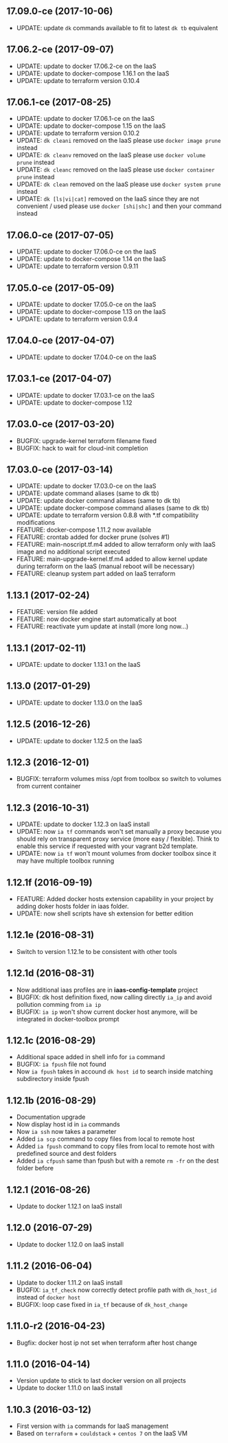 
## 17.09.0-ce (2017-10-06)
- UPDATE: update `dk` commands available to fit to latest `dk tb` equivalent

## 17.06.2-ce (2017-09-07)
- UPDATE: update to docker 17.06.2-ce on the IaaS
- UPDATE: update to docker-compose 1.16.1 on the IaaS
- UPDATE: update to terraform version 0.10.4

## 17.06.1-ce (2017-08-25)
- UPDATE: update to docker 17.06.1-ce on the IaaS
- UPDATE: update to docker-compose 1.15 on the IaaS
- UPDATE: update to terraform version 0.10.2
- UPDATE: `dk cleani` removed on the IaaS please use `docker image prune` instead
- UPDATE: `dk cleanv` removed on the IaaS please use `docker volume prune` instead
- UPDATE: `dk cleanc` removed on the IaaS please use `docker container prune` instead
- UPDATE: `dk clean` removed on the IaaS please use `docker system prune` instead
- UPDATE: `dk [ls|vi|cat]` removed on the IaaS since they are not convenient / used please use `docker [shi|shc]` and then your command instead

## 17.06.0-ce (2017-07-05)
- UPDATE: update to docker 17.06.0-ce on the IaaS
- UPDATE: update to docker-compose 1.14 on the IaaS
- UPDATE: update to terraform version 0.9.11

## 17.05.0-ce (2017-05-09)
- UPDATE: update to docker 17.05.0-ce on the IaaS
- UPDATE: update to docker-compose 1.13 on the IaaS
- UPDATE: update to terraform version 0.9.4

## 17.04.0-ce (2017-04-07)
- UPDATE: update to docker 17.04.0-ce on the IaaS

## 17.03.1-ce (2017-04-07)
- UPDATE: update to docker 17.03.1-ce on the IaaS
- UPDATE: update to docker-compose 1.12

## 17.03.0-ce (2017-03-20)
- BUGFIX: upgrade-kernel terraform filename fixed
- BUGFIX: hack to wait for cloud-init completion

## 17.03.0-ce (2017-03-14)
- UPDATE: update to docker 17.03.0-ce on the IaaS
- UPDATE: update command aliases (same to dk tb)
- UPDATE: update docker command aliases (same to dk tb)
- UPDATE: update docker-compose command aliases (same to dk tb)
- UPDATE: update to terraform version 0.8.8 with *.tf compatibility modifications
- FEATURE: docker-compose 1.11.2 now available
- FEATURE: crontab added for docker prune (solves #1)
- FEATURE: main-noscript.tf.m4 added to allow terraform only with IaaS image and no additional script executed
- FEATURE: main-upgrade-kernel.tf.m4 added to allow kernel update during terraform on the IaaS (manual reboot will be necessary)
- FEATURE: cleanup system part added on IaaS terraform

## 1.13.1 (2017-02-24)
- FEATURE: version file added
- FEATURE: now docker engine start automatically at boot
- FEATURE: reactivate yum update at install (more long now...)

## 1.13.1 (2017-02-11)
- UPDATE: update to docker 1.13.1 on the IaaS

## 1.13.0 (2017-01-29)
- UPDATE: update to docker 1.13.0 on the IaaS

## 1.12.5 (2016-12-26)
- UPDATE: update to docker 1.12.5 on the IaaS

## 1.12.3 (2016-12-01)
- BUGFIX: terraform volumes miss /opt from toolbox so switch to volumes from current container

## 1.12.3 (2016-10-31)
- UPDATE: update to docker 1.12.3 on IaaS install
- UPDATE: now ```ia tf``` commands won't set manually a proxy because you should rely on transparent proxy service (more easy / flexible). Think to enable this service if requested with your vagrant b2d template.
- UPDATE: now ```ia tf``` won't mount volumes from docker toolbox since it may have multiple toolbox running

## 1.12.1f (2016-09-19)
- FEATURE: Added docker hosts extension capability in your project by adding doker hosts folder in iaas folder.
- UPDATE: now shell scripts have sh extension for better edition

## 1.12.1e (2016-08-31)
- Switch to version 1.12.1e to be consistent with other tools

## 1.12.1d (2016-08-31)
- Now additional iaas profiles are in **iaas-config-template** project
- BUGFIX: dk host definition fixed, now calling directly ```ia_ip``` and avoid pollution comming from ```ia ip```
- BUGFIX: ```ia ip``` won't show current docker host anymore, will be integrated in docker-toolbox prompt

## 1.12.1c (2016-08-29)
- Additional space added in shell info for ```ia``` command
- BUGFIX: ```ia fpush``` file not found
- Now ```ia fpush``` takes in accound ```dk host id``` to search inside matching subdirectory inside fpush

## 1.12.1b (2016-08-29)
- Documentation upgrade
- Now display host id in ```ia``` commands
- Now ```ia ssh``` now takes a parameter
- Added ```ia scp``` command to copy files from local to remote host
- Added ```ia fpush``` command to copy files from local to remote host with predefined source and dest folders
- Added ```ia cfpush``` same than fpush but with a remote ```rm -fr``` on the dest folder before

## 1.12.1 (2016-08-26)
- Update to docker 1.12.1 on IaaS install

## 1.12.0 (2016-07-29)
- Update to docker 1.12.0 on IaaS install

## 1.11.2 (2016-06-04)
- Update to docker 1.11.2 on IaaS install
- BUGFIX: ```ia_tf_check``` now correctly detect profile path with ```dk_host_id``` instead of ```docker host```
- BUGFIX: loop case fixed in ```ia_tf``` because of ```dk_host_change```

## 1.11.0-r2 (2016-04-23)
- Bugfix: docker host ip not set when terraform after host change

## 1.11.0 (2016-04-14)
- Version update to stick to last docker version on all projects
- Update to docker 1.11.0 on IaaS install

## 1.10.3 (2016-03-12)
- First version with ```ia``` commands for IaaS management
- Based on ```terraform``` + ```couldstack``` + ```centos 7``` on the IaaS VM
